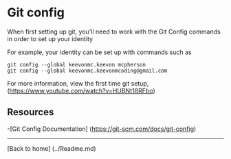# Git config

When first setting up git, you'll need to work with the Git Config commands in order to set up your identity

For example, your identity can be set up with commands such as

```
git config --global keevonmc.keevon mcpherson
git config --global keevonmc.keevonmcoding@gmail.com
```

For more information, view the first time git setup, (https://www.youtube.com/watch?v=HUBNt18RFbo) 

## Resources

-[Git Config Documentation] (https://git-scm.com/docs/git-config)

---
[Back to home] (../Readme.md)